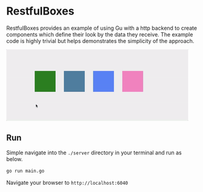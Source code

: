 # RestfulBoxes
RestfulBoxes provides an example of using Gu with a http backend to create components
which define their look by the data they receive. The example code is highly trivial but helps demonstrates the simplicity of the approach.

![Image of Example](./boxes.gif)

## Run
Simple navigate into the `./server` directory in your terminal and run as below.

```bash
go run main.go
```

Navigate your browser to `http://localhost:6040`
